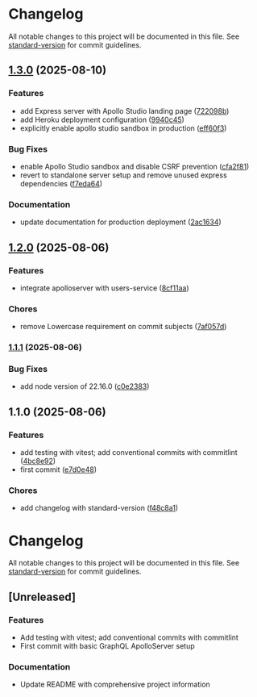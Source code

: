 # Changelog

All notable changes to this project will be documented in this file. See [standard-version](https://github.com/conventional-changelog/standard-version) for commit guidelines.

## [1.3.0](https://github.com/wingedearth/united-api/compare/v1.2.0...v1.3.0) (2025-08-10)


### Features

* add Express server with Apollo Studio landing page ([722098b](https://github.com/wingedearth/united-api/commit/722098b5058327d2180777647038923655a21dda))
* add Heroku deployment configuration ([9940c45](https://github.com/wingedearth/united-api/commit/9940c452a6a1f69f2524ea59eb17bed42403e823))
* explicitly enable apollo studio sandbox in production ([eff60f3](https://github.com/wingedearth/united-api/commit/eff60f3429e17e833c3732d4287ee84b5dbd7a84))


### Bug Fixes

* enable Apollo Studio sandbox and disable CSRF prevention ([cfa2f81](https://github.com/wingedearth/united-api/commit/cfa2f8150bd8927574d8eb8f8043be88b1b78d5f))
* revert to standalone server setup and remove unused express dependencies ([f7eda64](https://github.com/wingedearth/united-api/commit/f7eda649dac07dc06be876838f122f42de21f1d3))


### Documentation

* update documentation for production deployment ([2ac1634](https://github.com/wingedearth/united-api/commit/2ac163424e34ae6cd19ba0b9b626a9bf3aaba16f))

## [1.2.0](https://github.com/wingedearth/united-api/compare/v1.1.1...v1.2.0) (2025-08-06)


### Features

* integrate apolloserver with users-service ([8cf11aa](https://github.com/wingedearth/united-api/commit/8cf11aa0d64727fe631cb9db46029edc850662d7))


### Chores

* remove Lowercase requirement on commit subjects ([7af057d](https://github.com/wingedearth/united-api/commit/7af057d6f3956d7ff3db507bee020421d03cb873))

### [1.1.1](https://github.com/wingedearth/united-api/compare/v1.1.0...v1.1.1) (2025-08-06)


### Bug Fixes

* add node version of 22.16.0 ([c0e2383](https://github.com/wingedearth/united-api/commit/c0e23839aeda8149485d94980f4fa91792233360))

## 1.1.0 (2025-08-06)


### Features

* add testing with vitest; add conventional commits with commitlint ([4bc8e92](https://github.com/wingedearth/united-api/commit/4bc8e924839783d9ffa47a8aa65ce27044adfb08))
* first commit ([e7d0e48](https://github.com/wingedearth/united-api/commit/e7d0e484a665436b958d38e87cf2effc6cbb20cf))


### Chores

* add changelog with standard-version ([f48c8a1](https://github.com/wingedearth/united-api/commit/f48c8a1a73720a2b5a9371a746007ee8cad51810))

# Changelog

All notable changes to this project will be documented in this file. See [standard-version](https://github.com/conventional-changelog/standard-version) for commit guidelines.

## [Unreleased]

### Features

- Add testing with vitest; add conventional commits with commitlint
- First commit with basic GraphQL ApolloServer setup

### Documentation

- Update README with comprehensive project information

